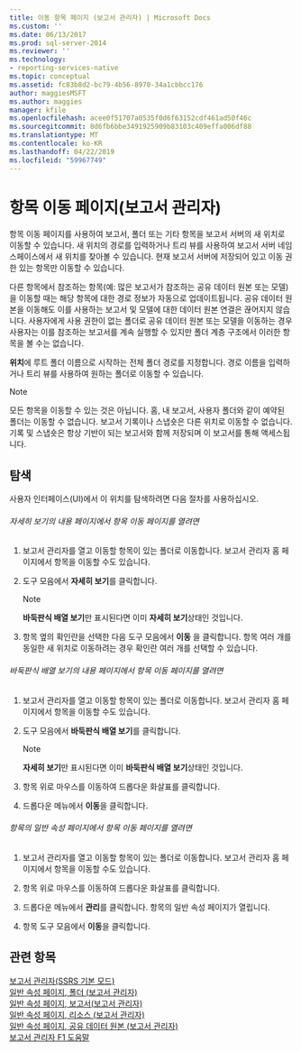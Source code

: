 ```yaml
---
title: 이동 항목 페이지 (보고서 관리자) | Microsoft Docs
ms.custom: ''
ms.date: 06/13/2017
ms.prod: sql-server-2014
ms.reviewer: ''
ms.technology:
- reporting-services-native
ms.topic: conceptual
ms.assetid: fc83b8d2-bc79-4b56-8970-34a1cbbcc176
author: maggiesMSFT
ms.author: maggies
manager: kfile
ms.openlocfilehash: acee0f51707a0535f0d6f63152cdf461ad50f46c
ms.sourcegitcommit: 8d6fb6bbe3491925909b83103c409effa006df88
ms.translationtype: MT
ms.contentlocale: ko-KR
ms.lasthandoff: 04/22/2019
ms.locfileid: "59967749"
---
```

# <a name="move-items-page-report-manager"></a>항목 이동 페이지(보고서 관리자)
  항목 이동 페이지를 사용하여 보고서, 폴더 또는 기타 항목을 보고서 서버의 새 위치로 이동할 수 있습니다. 새 위치의 경로를 입력하거나 트리 뷰를 사용하여 보고서 서버 네임스페이스에서 새 위치를 찾아볼 수 있습니다. 현재 보고서 서버에 저장되어 있고 이동 권한 있는 항목만 이동할 수 있습니다.  
  
 다른 항목에서 참조하는 항목(예: 많은 보고서가 참조하는 공유 데이터 원본 또는 모델)을 이동할 때는 해당 항목에 대한 경로 정보가 자동으로 업데이트됩니다. 공유 데이터 원본을 이동해도 이를 사용하는 보고서 및 모델에 대한 데이터 원본 연결은 끊어지지 않습니다. 사용자에게 사용 권한이 없는 폴더로 공유 데이터 원본 또는 모델을 이동하는 경우 사용자는 이를 참조하는 보고서를 계속 실행할 수 있지만 폴더 계층 구조에서 이러한 항목을 볼 수는 없습니다.  
  
 **위치**에 루트 폴더 이름으로 시작하는 전체 폴더 경로를 지정합니다. 경로 이름을 입력하거나 트리 뷰를 사용하여 원하는 폴더로 이동할 수 있습니다.  
  
> [!NOTE]  
>  모든 항목을 이동할 수 있는 것은 아닙니다. 홈, 내 보고서, 사용자 폴더와 같이 예약된 폴더는 이동할 수 없습니다. 보고서 기록이나 스냅숏은 다른 위치로 이동할 수 없습니다. 기록 및 스냅숏은 항상 기반이 되는 보고서와 함께 저장되며 이 보고서를 통해 액세스됩니다.  
  
## <a name="navigation"></a>탐색  
 사용자 인터페이스(UI)에서 이 위치를 탐색하려면 다음 절차를 사용하십시오.  
  
###### <a name="to-open-the-move-items-page-from-the-contents-page-in-details-view"></a>자세히 보기의 내용 페이지에서 항목 이동 페이지를 열려면  
  
1.  보고서 관리자를 열고 이동할 항목이 있는 폴더로 이동합니다. 보고서 관리자 홈 페이지에서 항목을 이동할 수도 있습니다.  
  
2.  도구 모음에서 **자세히 보기**를 클릭합니다.  
  
    > [!NOTE]  
    >  **바둑판식 배열 보기**만 표시된다면 이미 **자세히 보기**상태인 것입니다.  
  
3.  항목 옆의 확인란을 선택한 다음 도구 모음에서 **이동** 을 클릭합니다. 항목 여러 개를 동일한 새 위치로 이동하려는 경우 확인란 여러 개를 선택할 수 있습니다.  
  
###### <a name="to-open-the-move-items-page-from-the-contents-page-in-tiles-view"></a>바둑판식 배열 보기의 내용 페이지에서 항목 이동 페이지를 열려면  
  
1.  보고서 관리자를 열고 이동할 항목이 있는 폴더로 이동합니다. 보고서 관리자 홈 페이지에서 항목을 이동할 수도 있습니다.  
  
2.  도구 모음에서 **바둑판식 배열 보기**를 클릭합니다.  
  
    > [!NOTE]  
    >  **자세히 보기**만 표시된다면 이미 **바둑판식 배열 보기**상태인 것입니다.  
  
3.  항목 위로 마우스를 이동하여 드롭다운 화살표를 클릭합니다.  
  
4.  드롭다운 메뉴에서 **이동**을 클릭합니다.  
  
###### <a name="to-open-the-move-items-page-from-the-general-properties-page-of-an-item"></a>항목의 일반 속성 페이지에서 항목 이동 페이지를 열려면  
  
1.  보고서 관리자를 열고 이동할 항목이 있는 폴더로 이동합니다. 보고서 관리자 홈 페이지에서 항목을 이동할 수도 있습니다.  
  
2.  항목 위로 마우스를 이동하여 드롭다운 화살표를 클릭합니다.  
  
3.  드롭다운 메뉴에서 **관리**를 클릭합니다. 항목의 일반 속성 페이지가 열립니다.  
  
4.  항목 도구 모음에서 **이동**을 클릭합니다.  
  
## <a name="see-also"></a>관련 항목  
 [보고서 관리자&#40;SSRS 기본 모드&#41;](../../2014/reporting-services/report-manager-ssrs-native-mode.md)   
 [일반 속성 페이지, 폴더 &#40;보고서 관리자&#41;](../../2014/reporting-services/general-properties-page-folders-report-manager.md)   
 [일반 속성 페이지, 보고서&#40;보고서 관리자&#41;](../../2014/reporting-services/general-properties-page-reports-report-manager.md)   
 [일반 속성 페이지, 리소스 &#40;보고서 관리자&#41;](../../2014/reporting-services/general-properties-page-resources-report-manager.md)   
 [일반 속성 페이지, 공유 데이터 원본 &#40;보고서 관리자&#41;](../../2014/reporting-services/general-properties-page-shared-data-sources-report-manager.md)   
 [보고서 관리자 F1 도움말](../../2014/reporting-services/report-manager-f1-help.md)  
  
  

